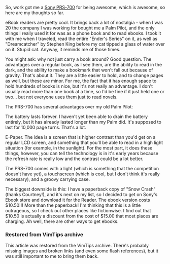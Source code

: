 <!-- :metadata:

title: Sony Reader (PRS-700) Review
tags: Miscellaneous, Gadgets
published: 2009-06-04T23:31:04-0700
summary:

So, work got me a <a
href='http://www.sonystyle.com/webapp/wcs/stores/servlet/ProductDisplay?catalogId=10551&storeId=10151&langId=-1&productId=8198552921665562069'>Sony
PRS-700</a> for being awesome, which is awesome, so here are my thoughts so
far.

-->

So, work got me a <a
href='http://www.sonystyle.com/webapp/wcs/stores/servlet/ProductDisplay?catalogId=10551&storeId=10151&langId=-1&productId=8198552921665562069'>Sony
PRS-700</a> for being awesome, which is awesome, so here are my thoughts so
far.

eBook readers are pretty cool.  It brings back a lot of nostalgia - when I was
20 the company I was working for bought me a Palm Pilot, and the only things I
really used it for was as a phone book and to read ebooks.  I took it with me
when I traveled, read the entire "Ender's Series" on it, as well as
"Dreamcatcher" by Stephen King before my cat tipped a glass of water over on
it.  Stupid cat.  Anyway, it reminds me of those times.

You might ask: why not just carry a book around?  Good question.  The
advantages over a regular book, as I see them, are the ability to read in the
dark, and the ability to make a bookmark that won't fall out because of
gravity.  That's about it.  They are a little easier to hold, and to change
pages as well, but these are minor.  For me, the fact that it has enough space
to hold hundreds of books is nice, but it's not really an advantage.  I don't
usually read more than one book at a time, so I'd be fine if it just held one
or two... but not everyone uses them just to read novels.

The PRS-700 has several advantages over my old Palm Pilot:

The battery lasts forever.  I haven't yet been able to drain the battery
entirely, but it has already lasted longer than my Palm did.  It's supposed to
last for 10,000 page turns.  That's a lot.

E-Paper.  The idea is a screen that is higher contrast than you'd get on a
regular LCD screen, and something that you'll be able to read in a high light
situation (for example, in the sunlight).  For the most part, it does these
things, however, you can tell the technology is in it's early years because the
refresh rate is really low and the contrast could be a lot better.

The PRS-700 comes with a light (which is something that the competition doesn't
have yet), a touchscreen (which is cool, but I don't think it's really
necessary), and a groovy carrying case.

The biggest downside is this:  I have a paperback copy of "Snow Crash" (thanks
Courtney!), and it's next on my list, so I decided to get on Sony's Ebook store
and download it for the Reader.  The ebook version costs $10.50!!! More than
the paperback!  I'm thinking that this is a little outrageous, so I check out
other places like fictionwise.  I find out that $10.50 is actually a discount
from the cost of $15.00 that most places are charging.  Ah well, there are
other ways to get ebooks.

<div class="restored-from-archive">
  <h3>Restored from VimTips archive</h3>
  <p>
  This article was restored from the VimTips archive. There's probably
  missing images and broken links (and even some flash references), but it
  was still important to me to bring them back.
  </p>
</div>
